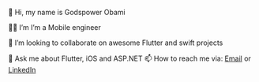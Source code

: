 👋 Hi, my name is Godspower Obami 

🧑‍💻 I’m I’m a Mobile engineer

👯 I’m looking to collaborate on awesome Flutter and swift projects

💬 Ask me about Flutter, iOS and ASP.NET
📫 How to reach me via:
[Email](godspowerobami@gmail.com) or
[LinkedIn](https://www.linkedin.com/in/godspowerobami)
